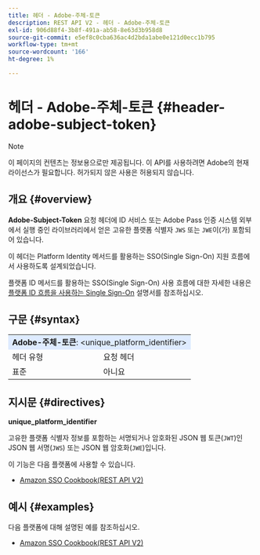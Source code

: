 ```yaml
---
title: 헤더 - Adobe-주체-토큰
description: REST API V2 - 헤더 - Adobe-주체-토큰
exl-id: 906d88f4-3b8f-491a-ab58-8e63d3b958d8
source-git-commit: e5ef8c0cba636ac4d2bda1abe0e121d0ecc1b795
workflow-type: tm+mt
source-wordcount: '166'
ht-degree: 1%

---
```


# 헤더 - Adobe-주체-토큰 {#header-adobe-subject-token}

>[!NOTE]
>
> 이 페이지의 컨텐츠는 정보용으로만 제공됩니다. 이 API를 사용하려면 Adobe의 현재 라이선스가 필요합니다. 허가되지 않은 사용은 허용되지 않습니다.

## 개요 {#overview}

<b>Adobe-Subject-Token</b> 요청 헤더에 ID 서비스 또는 Adobe Pass 인증 시스템 외부에서 실행 중인 라이브러리에서 얻은 고유한 플랫폼 식별자 `JWS` 또는 `JWE`이(가) 포함되어 있습니다.

이 헤더는 Platform Identity 메서드를 활용하는 SSO(Single Sign-On) 지원 흐름에서 사용하도록 설계되었습니다.

플랫폼 ID 메서드를 활용하는 SSO(Single Sign-On) 사용 흐름에 대한 자세한 내용은 [플랫폼 ID 흐름을 사용하는 Single Sign-On](../../flows/single-sign-on-access-flows/rest-api-v2-single-sign-on-platform-identity-flows.md) 설명서를 참조하십시오.

## 구문 {#syntax}

<table>
   <tr>
      <td style="background-color: #DEEBFF;" colspan="2"><b>Adobe-주체-토큰</b>: &lt;unique_platform_identifier&gt;</td>
   </tr>
   <tr>
      <td>헤더 유형</td>
      <td>요청 헤더</td>
   </tr>
   <tr>
      <td>표준</td>
      <td>아니요</td>
   </tr>
</table>

## 지시문 {#directives}

<b>unique_platform_identifier</b>

고유한 플랫폼 식별자 정보를 포함하는 서명되거나 암호화된 JSON 웹 토큰(`JWT`)인 JSON 웹 서명(`JWS`) 또는 JSON 웹 암호화(`JWE`)입니다.

이 기능은 다음 플랫폼에 사용할 수 있습니다.

* [Amazon SSO Cookbook(REST API V2)](../../../single-sign-on/platform-single-sign-on/amazon-single-sign-on/amazon-sso-cookbook-rest-api-v2.md)

## 예시 {#examples}

다음 플랫폼에 대해 설명된 예를 참조하십시오.

* [Amazon SSO Cookbook(REST API V2)](../../../single-sign-on/platform-single-sign-on/amazon-single-sign-on/amazon-sso-cookbook-rest-api-v2.md)
